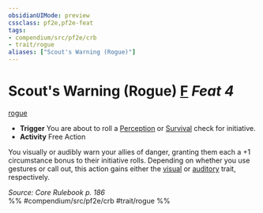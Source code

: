 ```yaml
---
obsidianUIMode: preview
cssclass: pf2e,pf2e-feat
tags:
- compendium/src/pf2e/crb
- trait/rogue
aliases: ["Scout's Warning (Rogue)"]
---
```

# Scout's Warning (Rogue)  [F](/rules/core-rulebook/chapter-9-playing-the-game.md#Actions "Free Action") *Feat 4*  
[rogue](/rules/traits/rogue.md)  

- **Trigger** You are about to roll a [Perception](/compendium/skills.md#Perception) or [Survival](/compendium/skills.md#Survival) check for initiative.
- **Activity** Free Action

You visually or audibly warn your allies of danger, granting them each a +1 circumstance bonus to their initiative rolls. Depending on whether you use gestures or call out, this action gains either the [visual](/rules/traits/visual.md) or [auditory](/rules/traits/auditory.md) trait, respectively.

*Source: Core Rulebook p. 186*  
%% #compendium/src/pf2e/crb #trait/rogue %%